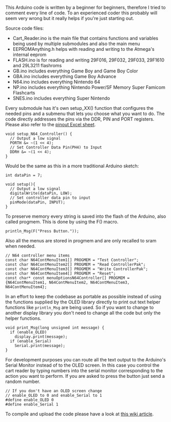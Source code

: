 This Arduino code is written by a beginner for beginners, therefore I tried to comment every line of code. To an experienced coder this probably will seem very wrong but it really helps if you're just starting out.   

Source code files:   
- Cart_Reader.ino is the main file that contains functions and variables being used by multiple submodules and also the main menu     
- EEPROMAnything.h helps with reading and writing to the Atmega's internal eeprom   
- FLASH.ino is for reading and writing 29F016, 29F032, 29F033, 29F1610 and 29L3211 flashroms   
- GB.ino includes everything Game Boy and Game Boy Color   
- GBA.ino includes everything Game Boy Advance   
- N64.ino includes everything Nintendo 64   
- NP.ino includes everything Nintendo Power/SF Memory Super Famicom Flashcarts   
- SNES.ino includes everything Super Nintendo   

Every submodule has it's own setup_XX() function that configures the needed pins and a submenu that lets you choose what you want to do. 
The code directly addresses the pins via the DDR, PIN and PORT registers.   
Please also refer to the [pinout Excel sheet](https://github.com/sanni/cartreader/blob/master/pinout.xls).    
```
void setup_N64_Controller() {  
  // Output a low signal  
  PORTH &= ~(1 << 4);  
  // Set Controller Data Pin(PH4) to Input  
  DDRH &= ~(1 << 4);  
}  
```

Would be the same as this in a more traditional Arduino sketch:  
```
int dataPin = 7;   

void setup(){    
  // Output a low signal   
  digitalWrite(dataPin, LOW);   
  // Set controller data pin to input  
  pinMode(dataPin, INPUT);  
}  
```
To preserve memory every string is saved into the flash of the Arduino, also called progmem. This is done by using the F() macro.   
```
println_Msg(F("Press Button."));  
```
Also all the menus are stored in progmem and are only recalled to sram when needed.  
```
// N64 controller menu items  
const char N64ContMenuItem1[] PROGMEM = "Test Controller";  
const char N64ContMenuItem2[] PROGMEM = "Read ControllerPak";  
const char N64ContMenuItem3[] PROGMEM = "Write ControllerPak";  
const char N64ContMenuItem4[] PROGMEM = "Reset";  
const char* const menuOptionsN64Controller[] PROGMEM = {N64ContMenuItem1, N64ContMenuItem2, N64ContMenuItem3, N64ContMenuItem4};  
```
In an effort to keep the codebase as portable as possible instead of using the functions supplied by the OLED library directly to print out text helper functions like `println_Msg` are being used. So if you want to change to another display library you don't need to change all the code but only the helper functions. 
```
void print_Msg(long unsigned int message) {
  if (enable_OLED)
    display.print(message);
  if (enable_Serial)
    Serial.print(message);
}
```

For development purposes you can route all the text output to the Arduino's Serial Monitor instead of to the OLED screen. In this case you control the cart reader by typing numbers into the serial monitor corresponding to the action you want to perform. If you are asked to press the button just send a random number.   
```
// If you don't have an OLED screen change  
// enable_OLED to 0 and enable_Serial to 1   
#define enable_OLED 0   
#define enable_Serial 1   
```

To compile and upload the code please have a look at [this wiki article](https://github.com/sanni/cartreader/wiki/How-to-flash-the-Arduino-Code-to-your-Cart-Reader).   
